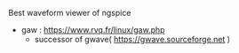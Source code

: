 Best waveform viewer of ngspice

* gaw : https://www.rvq.fr/linux/gaw.php
  - successor of gwave( https://gwave.sourceforge.net )

